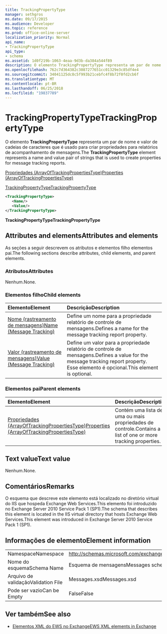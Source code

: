 ```yaml
---
title: TrackingPropertyType
manager: sethgros
ms.date: 09/17/2015
ms.audience: Developer
ms.topic: reference
ms.prod: office-online-server
localization_priority: Normal
api_name:
- TrackingPropertyType
api_type:
- schema
ms.assetid: 1d0f219b-1063-4eaa-9d3b-da384a544f89
description: O elemento TrackingPropertyType representa um par de nome e valor de cadeias de caracteres que é usado para criar propriedades para relatórios de acompanhamento de mensagens.
ms.openlocfilehash: 762c7d364382c3087277651cc01329e3c85df4e4
ms.sourcegitcommit: 34041125dc8c5f993b21cebfc4f8b72f0fd2cb6f
ms.translationtype: MT
ms.contentlocale: pt-BR
ms.lasthandoff: 06/25/2018
ms.locfileid: "19837789"
---
```

# <a name="trackingpropertytype"></a><span data-ttu-id="d1862-103">TrackingPropertyType</span><span class="sxs-lookup"><span data-stu-id="d1862-103">TrackingPropertyType</span></span>

<span data-ttu-id="d1862-104">O elemento **TrackingPropertyType** representa um par de nome e valor de cadeias de caracteres que é usado para criar propriedades para relatórios de acompanhamento de mensagens.</span><span class="sxs-lookup"><span data-stu-id="d1862-104">The **TrackingPropertyType** element represents a name and value pair of strings that is used to create properties for message tracking reports.</span></span> 
  
[<span data-ttu-id="d1862-105">Propriedades (ArrayOfTrackingPropertiesType)</span><span class="sxs-lookup"><span data-stu-id="d1862-105">Properties (ArrayOfTrackingPropertiesType)</span></span>](properties-arrayoftrackingpropertiestype.md)
  
[<span data-ttu-id="d1862-106">TrackingPropertyType</span><span class="sxs-lookup"><span data-stu-id="d1862-106">TrackingPropertyType</span></span>](trackingpropertytype.md)
  
```xml
<TrackingPropertyType>
   <Name/>
   <Value/>
</TrackingPropertyType>
```

 <span data-ttu-id="d1862-107">**TrackingPropertyType**</span><span class="sxs-lookup"><span data-stu-id="d1862-107">**TrackingPropertyType**</span></span>
## <a name="attributes-and-elements"></a><span data-ttu-id="d1862-108">Attributes and elements</span><span class="sxs-lookup"><span data-stu-id="d1862-108">Attributes and elements</span></span>

<span data-ttu-id="d1862-109">As seções a seguir descrevem os atributos e elementos filho elementos pai.</span><span class="sxs-lookup"><span data-stu-id="d1862-109">The following sections describe attributes, child elements, and parent elements.</span></span>
  
### <a name="attributes"></a><span data-ttu-id="d1862-110">Atributos</span><span class="sxs-lookup"><span data-stu-id="d1862-110">Attributes</span></span>

<span data-ttu-id="d1862-111">Nenhum.</span><span class="sxs-lookup"><span data-stu-id="d1862-111">None.</span></span>
  
### <a name="child-elements"></a><span data-ttu-id="d1862-112">Elementos filho</span><span class="sxs-lookup"><span data-stu-id="d1862-112">Child elements</span></span>

|<span data-ttu-id="d1862-113">**Elemento**</span><span class="sxs-lookup"><span data-stu-id="d1862-113">**Element**</span></span>|<span data-ttu-id="d1862-114">**Descrição**</span><span class="sxs-lookup"><span data-stu-id="d1862-114">**Description**</span></span>|
|:-----|:-----|
|[<span data-ttu-id="d1862-115">Nome (rastreamento de mensagens)</span><span class="sxs-lookup"><span data-stu-id="d1862-115">Name (Message Tracking)</span></span>](name-message-tracking.md) <br/> |<span data-ttu-id="d1862-116">Define um nome para a propriedade relatório de controle de mensagens.</span><span class="sxs-lookup"><span data-stu-id="d1862-116">Defines a name for the message tracking report property.</span></span>  <br/> |
|[<span data-ttu-id="d1862-117">Valor (rastreamento de mensagens)</span><span class="sxs-lookup"><span data-stu-id="d1862-117">Value (Message Tracking)</span></span>](value-message-tracking.md) <br/> |<span data-ttu-id="d1862-118">Define um valor para a propriedade relatório de controle de mensagens.</span><span class="sxs-lookup"><span data-stu-id="d1862-118">Defines a value for the message tracking report property.</span></span> <span data-ttu-id="d1862-119">Esse elemento é opcional.</span><span class="sxs-lookup"><span data-stu-id="d1862-119">This element is optional.</span></span>  <br/> |
   
### <a name="parent-elements"></a><span data-ttu-id="d1862-120">Elementos pai</span><span class="sxs-lookup"><span data-stu-id="d1862-120">Parent elements</span></span>

|<span data-ttu-id="d1862-121">**Elemento**</span><span class="sxs-lookup"><span data-stu-id="d1862-121">**Element**</span></span>|<span data-ttu-id="d1862-122">**Descrição**</span><span class="sxs-lookup"><span data-stu-id="d1862-122">**Description**</span></span>|
|:-----|:-----|
|[<span data-ttu-id="d1862-123">Propriedades (ArrayOfTrackingPropertiesType)</span><span class="sxs-lookup"><span data-stu-id="d1862-123">Properties (ArrayOfTrackingPropertiesType)</span></span>](properties-arrayoftrackingpropertiestype.md) <br/> |<span data-ttu-id="d1862-124">Contém uma lista de uma ou mais propriedades de controle.</span><span class="sxs-lookup"><span data-stu-id="d1862-124">Contains a list of one or more tracking properties.</span></span>  <br/> |
   
## <a name="text-value"></a><span data-ttu-id="d1862-125">Text value</span><span class="sxs-lookup"><span data-stu-id="d1862-125">Text value</span></span>

<span data-ttu-id="d1862-126">Nenhum.</span><span class="sxs-lookup"><span data-stu-id="d1862-126">None.</span></span>
  
## <a name="remarks"></a><span data-ttu-id="d1862-127">Comentários</span><span class="sxs-lookup"><span data-stu-id="d1862-127">Remarks</span></span>

<span data-ttu-id="d1862-128">O esquema que descreve este elemento está localizado no diretório virtual do IIS que hospeda Exchange Web Services.This elemento foi introduzido no Exchange Server 2010 Service Pack 1 (SP1).</span><span class="sxs-lookup"><span data-stu-id="d1862-128">The schema that describes this element is located in the IIS virtual directory that hosts Exchange Web Services.This element was introduced in Exchange Server 2010 Service Pack 1 (SP1).</span></span>
  
## <a name="element-information"></a><span data-ttu-id="d1862-129">Informações de elemento</span><span class="sxs-lookup"><span data-stu-id="d1862-129">Element information</span></span>

|||
|:-----|:-----|
|<span data-ttu-id="d1862-130">Namespace</span><span class="sxs-lookup"><span data-stu-id="d1862-130">Namespace</span></span>  <br/> |http://schemas.microsoft.com/exchange/services/2006/messages  <br/> |
|<span data-ttu-id="d1862-131">Nome do esquema</span><span class="sxs-lookup"><span data-stu-id="d1862-131">Schema Name</span></span>  <br/> |<span data-ttu-id="d1862-132">Esquema de mensagens</span><span class="sxs-lookup"><span data-stu-id="d1862-132">Messages schema</span></span>  <br/> |
|<span data-ttu-id="d1862-133">Arquivo de validação</span><span class="sxs-lookup"><span data-stu-id="d1862-133">Validation File</span></span>  <br/> |<span data-ttu-id="d1862-134">Messages.xsd</span><span class="sxs-lookup"><span data-stu-id="d1862-134">Messages.xsd</span></span>  <br/> |
|<span data-ttu-id="d1862-135">Pode ser vazio</span><span class="sxs-lookup"><span data-stu-id="d1862-135">Can be Empty</span></span>  <br/> |<span data-ttu-id="d1862-136">False</span><span class="sxs-lookup"><span data-stu-id="d1862-136">False</span></span>  <br/> |
   
## <a name="see-also"></a><span data-ttu-id="d1862-137">Ver também</span><span class="sxs-lookup"><span data-stu-id="d1862-137">See also</span></span>



- [<span data-ttu-id="d1862-138">Elementos XML do EWS no Exchange</span><span class="sxs-lookup"><span data-stu-id="d1862-138">EWS XML elements in Exchange</span></span>](ews-xml-elements-in-exchange.md)

